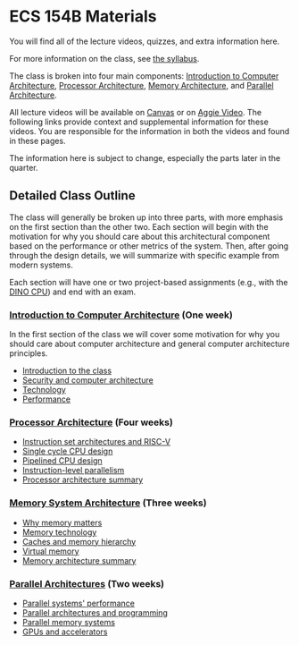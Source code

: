 # ECS 154B Materials

You will find all of the lecture videos, quizzes, and extra information here.

For more information on the class, see [the syllabus](../syllabus/syllabus.md).

The class is broken into four main components: [Introduction to Computer Architecture](intro/index.md), [Processor Architecture](processor/index.md), [Memory Architecture](memory/index.md), and [Parallel Architecture](parallel/index.md).

All lecture videos will be available on [Canvas](https://canvas.ucdavis.edu/courses/461400/external_tools/5280) or on [Aggie Video](https://video.ucdavis.edu/playlist/dedicated/0_8bwr1nkj/).
The following links provide context and supplemental information for these videos.
You are responsible for the information in both the videos and found in these pages.

The information here is subject to change, especially the parts later in the quarter.

## Detailed Class Outline

The class will generally be broken up into three parts, with more emphasis on the first section than the other two.
Each section will begin with the motivation for why you should care about this architectural component based on the performance or other metrics of the system.
Then, after going through the design details, we will summarize with specific example from modern systems.

Each section will have one or two project-based assignments (e.g., with the [DINO CPU](https://github.com/jlpteaching/dinocpu)) and end with an exam.

### [Introduction to Computer Architecture](intro/index.md) (One week)

In the first section of the class we will cover some motivation for why you should care about computer architecture and general computer architecture principles.

* [Introduction to the class](intro/intro.md)
* [Security and computer architecture](intro/security.md)
* [Technology](intro/technology.md)
* [Performance](intro/performance.md)

### [Processor Architecture](processor/index.md) (Four weeks)

* [Instruction set architectures and RISC-V](processor/isa.md)
* [Single cycle CPU design](processor/single-cycle.md)
* [Pipelined CPU design](processor/pipelined.md)
* [Instruction-level parallelism](processor/ilp.md)
* [Processor architecture summary](processor/summary.md)

### [Memory System Architecture](memory/index.md) (Three weeks)

* [Why memory matters](memory/performance.md)
* [Memory technology](memory/technology.md)
* [Caches and memory hierarchy](memory/caches.md)
* [Virtual memory](memory/virtual.md)
* [Memory architecture summary](memory/summary.md)

### [Parallel Architectures](parallel/index.md) (Two weeks)

* [Parallel systems' performance](parallel/performance.md)
* [Parallel architectures and programming](parallel/architectures.md)
* [Parallel memory systems](parallel/memory.md)
* [GPUs and accelerators](parallel/accelerators.md)
